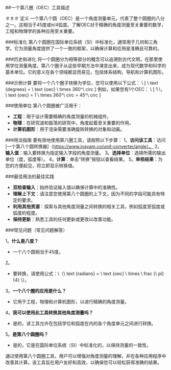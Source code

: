 ##一个第八圈（OEC）工具描述

＃＃＃ 定义
一个第八个圆（OEC）是一个角度测量单元，代表了整个圆圈的八分之一。这相当于45度或π/4弧度。了解OEC对于精确的角度测量至关重要的数学，工程和物理学的各种应用至关重要。

###标准化
第八个圆圈在国际单位系统（SI）中标准化，通常用于几何和三角学。它为测量角度提供了一个一致的框架，以确保计算和应用是准确且可靠的。

###历史和进化
将一个圆圈分为相等部分的概念可以追溯到古代文明，在那里使用学位测量角度。第八个圈子从这些早期方法中演变出来，成为现代数学和科学的基本单位。它的意义在各个领域都显而易见，包括体系结构，导航和计算机图形。

###示例计算
要将一个八个圈子转换为学位，您可以使用以下公式：
\ [
\ text {degrees} = \ text {oec} \ times 360^\ circ
\]
例如，如果您有1个OEC：
\ [
1 \，\ text {oec} = 1 \ times 360^\ circ = 45^\ circ
\]

###使用单位
第八个圆圈被广泛用于：
-  **工程**：用于设计需要精确的角度测量的机械组件。
-  **物理**：在研究波和振荡的研究中，角度起着至关重要的作用。
-  **计算机图形**：用于渲染需要准确旋转转换的对象和动画。

###用法指南
要有效地使用第八圈工具，请按照以下步骤：
1。**访问该工具**：访问[一个第八个圆转换器]（https://www.inayam.co/unit-converter/angle）。
2。**输入值**：输入要转换为指定输入字段的角度测量。
3。**选择单位**：选择所需的输出单位（度，弧度等）。
4。**计算**：单击“转换”按钮以查看结果。
5。**审核结果**：为您的方便起见，将立即显示转换值。

###最佳用法的最佳实践
-  **双检查输入**：始终验证输入值以确保计算中的准确性。
-  **理解上下文**：请注意您使用第八个圆圈的上下文，因为不同的字段可能具有特定的要求。
-  **利用其他资源**：探索与其他角度测量之间转换的相关工具，例如弧度至弧度或弧度的程度。
-  **保持更新**：熟悉工具的任何更新或更改以改善功能。

###常见问题（常见问题解答）

1。**什么是八度？**
- 一个八个圆相当于45度。

2。
- 要转换，请使用公式：\（\ text {radians} = \ text {oec} \ times \ frac {\ pi} {4} \）。

3。**一个八个圈的应用是什么？**
- 它用于工程，物理和计算机图形，以进行精确的角度测量。

4。**我可以使用此工具转换其他角度测量吗？**
- 是的，该工具允许在包括学位和弧度在内的各个角度单元之间进行转换。

5。**是第八个圆圈吗？**
- 是的，它是在国际单位系统（SI）中标准化的，以保持测量的一致性。

通过使用第八个圆圈工具，用户可以增强对角度测量的理解，并在各种应用程序中改善其计算。该工具旨在用户友好和高效，以确保您可以轻松获得准确的结果。